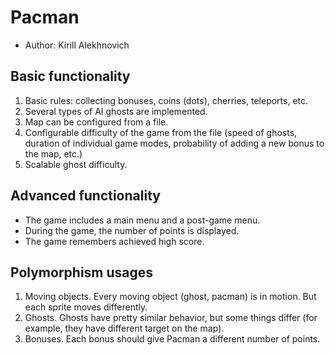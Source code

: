 # Pacman

* Author: Kirill Alekhnovich

## Basic functionality

1. Basic rules: collecting bonuses, coins (dots), cherries, teleports, etc.
2. Several types of AI ghosts are implemented.
3. Map can be configured from a file.
4. Configurable difficulty of the game from the file (speed of ghosts, duration of individual game modes, probability of adding a new bonus to the map, etc.)
5. Scalable ghost difficulty.

## Advanced functionality

* The game includes a main menu and a post-game menu.
* During the game, the number of points is displayed.
* The game remembers achieved high score.

## Polymorphism usages

1. Moving objects. Every moving object (ghost, pacman) is in motion. But each sprite moves differently.
2. Ghosts. Ghosts have pretty similar behavior, but some things differ (for example, they have different target on the map).
3. Bonuses. Each bonus should give Pacman a different number of points.